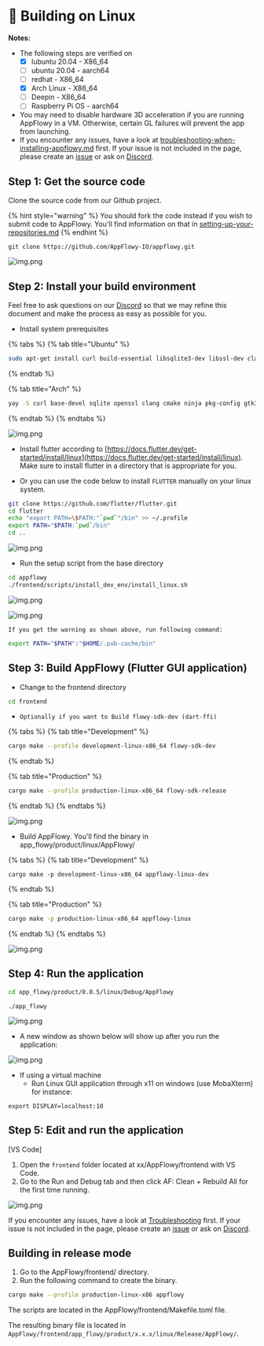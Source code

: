# 🐧 Building on Linux

**Notes:**

* The following steps are verified on
  * [x] lubuntu 20.04 - X86\_64
  * [ ] ubuntu 20.04 - aarch64
  * [ ] redhat - X86\_64
  * [x] Arch Linux - X86\_64
  * [ ] Deepin - X86\_64
  * [ ] Raspberry Pi OS - aarch64
* You may need to disable hardware 3D acceleration if you are running AppFlowy in a VM. Otherwise, certain GL failures will prevent the app from launching.
* If you encounter any issues, have a look at [troubleshooting-when-installing-appflowy.md](../../../install-appflowy/installation-methods/troubleshooting-when-installing-appflowy.md "mention") first. If your issue is not included in the page, please create an [issue](https://github.com/AppFlowy-IO/appflowy/issues/new/choose) or ask on [Discord](https://discord.gg/9Q2xaN37tV).

## Step 1: Get the source code

Clone the source code from our Github project.

{% hint style="warning" %}
You should fork the code instead if you wish to submit code to AppFlowy. You'll find information on that in [setting-up-your-repositories.md](../submitting-code/setting-up-your-repositories.md "mention")
{% endhint %}

```shell
git clone https://github.com/AppFlowy-IO/appflowy.git
```
![img.png](../../../../.gitbook/assets/build\_step\_one.png)

## Step 2: Install your build environment

Feel free to ask questions on our [Discord](https://discord.gg/9Q2xaN37tV) so that we may refine this document and make the process as easy as possible for you.

* Install system prerequisites

{% tabs %}
{% tab title="Ubuntu" %}
```bash
sudo apt-get install curl build-essential libsqlite3-dev libssl-dev clang cmake ninja-build pkg-config libgtk-3-dev unzip
```

{% endtab %}

{% tab title="Arch" %}
```bash
yay -S curl base-devel sqlite openssl clang cmake ninja pkg-config gtk3 unzip
```
{% endtab %}
{% endtabs %}

![img.png](../../../../.gitbook/assets/build\_step\_two.png)

* Install flutter according to [https://docs.flutter.dev/get-started/install/linux](https://docs.flutter.dev/get-started/install/linux). Make sure to install flutter in a directory that is appropriate for you.

* Or you can use the code below to install `FLUTTER` manually on your linux system.

```bash
git clone https://github.com/flutter/flutter.git
cd flutter
echo "export PATH=\$PATH:"`pwd`"/bin" >> ~/.profile
export PATH="$PATH:`pwd`/bin"
cd ..
```
![img.png](../../../../.gitbook/assets/flutter\_build\_step.png)

* Run the setup script from the base directory
```bash
cd appflowy
./frontend/scripts/install_dev_env/install_linux.sh
```
![img.png](../../../../.gitbook/assets/build\_step\_two\_script.png)

![img.png](../../../../.gitbook/assets/build\_step\_two\_warn\_success.png)

`If you get the warning as shown above, run following command:`

```bash
export PATH="$PATH":"$HOME/.pub-cache/bin"
```

## Step 3: Build AppFlowy (Flutter GUI application)

* Change to the frontend directory

```bash
cd frontend
```

* `Optionally if you want to Build flowy-sdk-dev (dart-ffi)`

{% tabs %}
{% tab title="Development" %}
```bash
cargo make --profile development-linux-x86_64 flowy-sdk-dev
```

{% endtab %}

{% tab title="Production" %}
```bash
cargo make --profile production-linux-x86_64 flowy-sdk-release
```

{% endtab %}
{% endtabs %}

![img.png](../../../../.gitbook/assets/build\_step\_optional\_three\_success.png)

* Build AppFlowy. You'll find the binary in app\_flowy/product/linux/AppFlowy/

{% tabs %}
{% tab title="Development" %}
```
cargo make -p development-linux-x86_64 appflowy-linux-dev
```
{% endtab %}

{% tab title="Production" %}

```bash
cargo make -p production-linux-x86_64 appflowy-linux
```
{% endtab %}
{% endtabs %}

![img.png](../../../../.gitbook/assets/build\_step\_three\_success.png)

## Step 4: Run the application

```bash
cd app_flowy/product/0.0.5/linux/Debug/AppFlowy
```

```shell
./app_flowy
```
![img.png](../../../../.gitbook/assets/build\_step\_four\_success.png)

* A new window as shown below will show up after you run the application:

![img.png](../../../../.gitbook/assets/welcome\_screen.png)


* If using a virtual machine
  * Run Linux GUI application through x11 on windows (use MobaXterm) for instance:

`export DISPLAY=localhost:10`

## Step 5: Edit and run the application

\[VS Code]

1. Open the `frontend` folder located at xx/AppFlowy/frontend with VS Code.
2. Go to the Run and Debug tab and then click AF: Clean + Rebuild All for the first time running.

![img.png](../../../../.gitbook/assets/launch\_appflowy.png)

If you encounter any issues, have a look at [Troubleshooting](https://appflowy.gitbook.io/docs/essential-documentation/contribute-to-appflowy/software-contributions/environment-setup/trouble-shotting) first. If your issue is not included in the page, please create an [issue](https://github.com/AppFlowy-IO/appflowy/issues/new/choose) or ask on [Discord](https://discord.gg/9Q2xaN37tV).

## Building in release mode

1. Go to the AppFlowy/frontend/ directory.
2. Run the following command to create the binary.

```bash
cargo make --profile production-linux-x86 appflowy
```

The scripts are located in the AppFlowy/frontend/Makefile.toml file.

The resulting binary file is located in `AppFlowy/frontend/app_flowy/product/x.x.x/linux/Release/AppFlowy/`.
